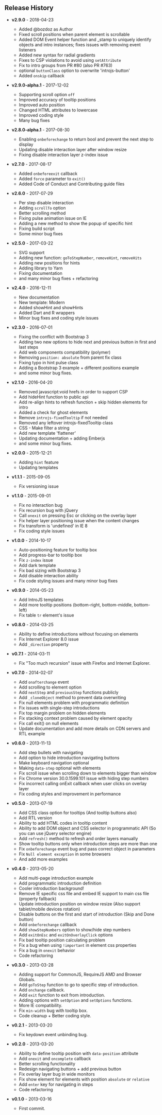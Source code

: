 ## Release History

 * **v2.9.0** - 2018-04-23
   - Added @bozdoz as Author
   - Fixed scroll positions when parent element is scrollable 
   - Added DOM Event helper function and _stamp to uniquely identify objects and intro instances; fixes issues with removing event listeners
   - Added new syntax for radial gradients
   - Fixes to CSP violations to avoid using `setAttribute`
   - Fix to intro groups from PR #80 (also PR #763)
   - optional `buttonClass` option to overwrite 'introjs-button'
   - Added `onskip` callback

 * **v2.9.0-alpha.1** - 2017-12-02
   - Supporting scroll option `off`
   - Improved accuracy of tooltip positions
   - Improved auto position
   - Changed HTML attributes to lowercase
   - Improved coding style
   - Many bug fixes

 * **v2.8.0-alpha.1** - 2017-08-30
   - Enabling `onbeforechange` to return bool and prevent the next step to display
   - Updating disable interaction layer after window resize
   - Fixing disable interaction layer z-index issue

 * **v2.7.0** - 2017-08-17
   - Added `onbeforeexit` callback
   - Added `force` parameter to `exit()`
   - Added Code of Conduct and Contributing guide files

 * **v2.6.0** - 2017-07-29
   - Per step disable interaction
   - Adding `scrollTo` option 
   - Better scrolling method
   - Fixing pulse animation issue on IE
   - Adding a new method to show the popup of specific hint
   - Fixing build script
   - Some minor bug fixes

 * **v2.5.0** - 2017-03-22
   - SVG support
   - Adding new function: `goToStepNumber`, `removeHint`, `removeHits`
   - Adding new positions for hints
   - Adding library to Yarn
   - Fixing documentation
   - and many minor bug fixes + refactoring

 * **v2.4.0** - 2016-12-11
   - New documentation
   - New template: Modern
   - Added showHint and showHints
   - Added Dart and R wrappers
   - Minor bug fixes and coding style issues

 * **v2.3.0** - 2016-07-01
   - Fixing the conflict with Bootstrap 3
   - Adding two new options to hide next and previous button in first and last steps
   - Add web components compatibility (polymer)
   - Removing `position: absolute` from parent fix class
   - Fixing typo in hint pulse class
   - Adding a Bootstrap 3 example + different positions example
   - and some minor bug fixes.

 * **v2.1.0** - 2016-04-20
   - Removed javascript:void hrefs in order to support CSP
   - Add hideHint function to public api
   - Add re-align hints to refresh function + skip hidden elements for intro
   - Added a check for ghost elements
   - Remove `introjs-fixedTooltip` if not needed
   - Removed any leftover introjs-fixedTooltip class
   - CSS - Make filter a string
   - Add new template 'flattener'
   - Updating documentation + adding Emberjs
   - and some minor bug fixes.

 * **v2.0.0** - 2015-12-21
   - Adding `hint` feature
   - Updating templates

 * **v1.1.1** - 2015-09-05
   - Fix versioning issue

 * **v1.1.0** - 2015-09-01
   - Fix no interaction bug
   - Fix recursion bug with jQuery
   - Call `onexit` on pressing Esc or clicking on the overlay layer
   - Fix helper layer positioning issue when the content changes
   - Fix transform is 'undefined' in IE 8
   - Fix coding style issues

 * **v1.0.0** - 2014-10-17
   - Auto-positioning feature for tooltip box
   - Add progress-bar to tooltip box
   - Fix `z-index` issue
   - Add dark template
   - Fix bad sizing with Bootstrap 3
   - Add disable interaction ability
   - Fix code styling issues and many minor bug fixes

 * **v0.9.0** - 2014-05-23
   - Add IntroJS templates
   - Add more tooltip positions (bottom-right, bottom-middle, bottom-left)
   - Fix table `tr` element's issue

 * **v0.8.0** - 2014-03-25
   - Ability to define introductions without focusing on elements
   - Fix Internet Explorer 8.0 issue
   - Add `_direction` property

 * **v0.7.1** - 2014-03-11
   - Fix "Too much recursion" issue with Firefox and Internet Explorer.

 * **v0.7.0** - 2014-02-07
   - Add `onafterchange` event
   - Add scrolling to element option
   - Add `nextStep` and `previousStep` functions publicly
   - Add `_cloneObject` method to prevent data overwriting
   - Fix null elements problem with programmatic definition
   - Fix issues with single-step introductions
   - Fix top margin problem on hidden elements
   - Fix stacking context problem caused by element opacity
   - Fix call exit() on null elements
   - Update documentation and add more details on CDN servers and RTL example

 * **v0.6.0** - 2013-11-13
   - Add step bullets with navigating
   - Add option to hide introduction navigating buttons
   - Make keyboard navigation optional
   - Making `data-step` optional with elements
   - Fix scroll issue when scrolling down to elements bigger than window
   - Fix Chrome version 30.0.1599.101 issue with hiding step numbers
   - Fix incorrect calling onExit callback when user clicks on overlay layer
   - Fix coding styles and improvement in performance

 * **v0.5.0** - 2013-07-19
   - Add CSS class option for tooltips (And tooltip buttons also)
   - Add RTL version
   - Ability to add HTML codes in tooltip content
   - Ability to add DOM object and CSS selector in programmatic API (So you can use jQuery selector engine)
   - Add `refresh()` method to refresh and order layers manually
   - Show tooltip buttons only when introduction steps are more than one
   - Fix `onbeforechange` event bug and pass correct object in parameters
   - Fix `Null element exception` in some browsers
   - And add more examples

 * **v0.4.0** - 2013-05-20
   - Add multi-page introduction example
   - Add programmatic introduction definition
   - Cooler introduction background!
   - Remove IE specific css file and embed IE support to main css file (property fallback)
   - Update introduction position on window resize (Also support tablet/mobile devices rotation)
   - Disable buttons on the first and start of introduction (Skip and Done button)
   - Add `onbeforechange` callback
   - Add `showStepNumbers` option to show/hide step numbers
   - Add `exitOnEsc` and `exitOnOverlayClick` options
   - Fix bad tooltip position calculating problem
   - Fix a bug when using `!important` in element css properties
   - Fix a bug in `onexit` behavior
   - Code refactoring

 * **v0.3.0** - 2013-03-28
   - Adding support for CommonJS, RequireJS AMD and Browser Globals.
   - Add `goToStep` function to go to specific step of introduction.
   - Add `onchange` callback.
   - Add `exit` function to exit from introduction.
   - Adding options with `setOption` and `setOptions` functions.
   - More IE compatibility.
   - Fix `min-width` bug with tooltip box.
   - Code cleanup + Better coding style.

 * **v0.2.1** - 2013-03-20
   - Fix keydown event unbinding bug.

 * **v0.2.0** - 2013-03-20
   - Ability to define tooltip position with `data-position` attribute
   - Add `onexit` and `oncomplete` callback
   - Better scrolling functionality
   - Redesign navigating buttons + add previous button
   - Fix overlay layer bug in wide monitors
   - Fix show element for elements with position `absolute` or `relative`
   - Add `enter` key for navigating in steps
   - Code refactoring


 * **v0.1.0** - 2013-03-16
   - First commit.
